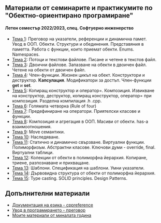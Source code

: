 ## Материали от семинарите и практикумите по "Обектно-ориентирано програмиране"
#### Летен семестър 2022/2023, спец. Софтуерно инженерство

- [Тема 1](https://github.com/GeorgiTerziev02/Object-oriented_programming_FMI/tree/main/Sem.%2001): Преговор на указатели, референции и динамична памет. Увод в ООП. Обекти. Структури и обединения. Представяния в паметта. Работа с функции, които приемат обекти. Enums. Namespaces.
- [Тема 2](https://github.com/GeorgiTerziev02/Object-oriented_programming_FMI/tree/main/Sem.%2002): Потоци и текстови файлове. Писане и четене в текстов файл.
- [Тема 3](https://github.com/GeorgiTerziev02/Object-oriented_programming_FMI/tree/main/Sem.%2003): Двоични файлове. Запазване на обекти в двоичен файл. Четене на обекти от двоичен файл.
- [Тема 4](https://github.com/GeorgiTerziev02/Object-oriented_programming_FMI/tree/main/Sem.%2004): Член-функции. Жизнен цикъл на обект. Конструктори и деструктор.  **Капсулация**. Модификатори за достъп. Член-функции **get** и **set**.
- [Тема 5](https://github.com/GeorgiTerziev02/Object-oriented_programming_FMI/tree/main/Sem.%2005): Копиращ конструктор и оператор=. Композиция. Извикване на конструктор, деструктор, копиращ конструктор, оператор= при композиция. Разделна компилация .h .cpp.
- [Тема 6](https://github.com/GeorgiTerziev02/Object-oriented_programming_FMI/tree/main/Sem.%2006): Голямата четворка (Rule of four)
- [Тема 7](https://github.com/GeorgiTerziev02/Object-oriented_programming_FMI/tree/main/Sem.%2007): Предефиниране на оператори. Приятелски класове и функции.
- [Тема 8](https://github.com/GeorgiTerziev02/Object-oriented_programming_FMI/tree/main/Sem.%2008): Композиция и агрегация в ООП. Масиви от обекти. has-a взаимоотношения.
- [Тема 9](https://github.com/GeorgiTerziev02/Object-oriented_programming_FMI/tree/main/Sem.%2009): Move семантики.
- [Тема 10](https://github.com/GeorgiTerziev02/Object-oriented_programming_FMI/tree/main/Sem.%2010): Наследяване.
- [Тема 11](https://github.com/GeorgiTerziev02/Object-oriented_programming_FMI/tree/main/Sem.%2011): Статично и динамично свързване. Виртуални функции. Полиморфизъм. Абстрактни класове. Ключови думи - override, final. Виртуални таблици.
- [Тема 12](https://github.com/GeorgiTerziev02/Object-oriented_programming_FMI/tree/main/Sem.%2012): Колекции от обекти в полиморфна йерархия. Копиране, триене, разпознаване и прихващане.
- [Тема 13](https://github.com/GeorgiTerziev02/Object-oriented_programming_FMI/tree/main/Sem.%2013): Шаблони. Спецификация на шаблони. Умни указатели.
- [Тема 14](https://github.com/GeorgiTerziev02/Object-oriented_programming_FMI/tree/main/Sem.%2014): Дървовидна структура от обекти от полиморфна йерархия.
- [Тема 15](https://github.com/GeorgiTerziev02/Object-oriented_programming_FMI/tree/main/Sem.%2015): Type casting. SOLID principles. Design Patterns.

## Допълнителни материали
- [Документация на езика - cppreference](https://en.cppreference.com/w/)
- [Увод в програмирането - преговор](https://github.com/Justsvetoslavov/Introduction_to_programming/tree/master/SI)
- [Моите материали от миналата година](https://github.com/GeorgiTerziev02/FMI/tree/main/Object%20Oriented%20Programming)

